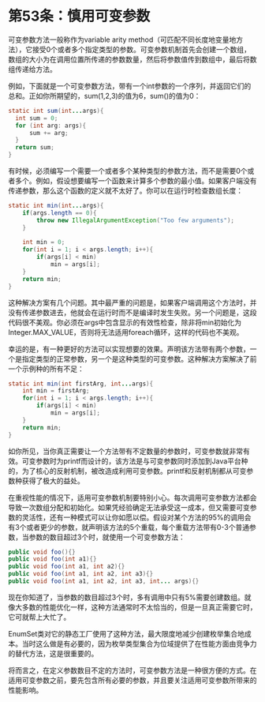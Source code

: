 # 第53条：慎用可变参数

可变参数方法一般称作为variable arity method（可匹配不同长度地变量地方法），它接受0个或者多个指定类型的参数。可变参数机制首先会创建一个数组，数组的大小为在调用位置所传递的参数数量，然后将参数值传到数组中，最后将数组传递给方法。

例如，下面就是一个可变参数方法，带有一个int参数的一个序列，并返回它们的总和。正如你所期望的，sum(1,2,3)的值为6，sum()的值为0：

```java
static int sum(int...args){
  int sum = 0;
  for (int arg: args){
      sum += arg;
  }
  return sum;
}
```

有时候，必须编写一个需要一个或者多个某种类型的参数方法，而不是需要0个或者多个。例如，假设想要编写一个函数来计算多个参数的最小值。如果客户端没有传递参数，那么这个函数的定义就不太好了。你可以在运行时检查数组长度：

```java
static int min(int...args){
    if(args.length == 0){
        throw new IllegalArgumentException("Too few arguments");
    }
    
    int min = 0;
    for(int i = 1; i < args.length; i++){
        if(args[i] < min)
            min = args[i];
    }
    return min;
}
```

这种解决方案有几个问题。其中最严重的问题是，如果客户端调用这个方法时，并没有传递参数进去，他就会在运行时而不是编译时发生失败。另一个问题是，这段代码很不美观。你必须在args中包含显示的有效性检查，除非将min初始化为Integer.MAX_VALUE，否则将无法适用foreach循环，这样的代码也不美观。

幸运的是，有一种更好的方法可以实现想要的效果。声明该方法带有两个参数，一个是指定类型的正常参数，另一个是这种类型的可变参数。这种解决方案解决了前一个示例种的所有不足：

```java
static int min(int firstArg, int...args){
    int min = firstArg;
    for(int i = 1; i < args.length; i++){
        if(args[i] < min)
            min = args[i];
    }
    return min;
}
```

如你所见，当你真正需要让一个方法带有不定数量的参数时，可变参数就非常有效。可变参数时为printf而设计的，该方法是与可变参数同时添加到Java平台种的，为了核心的反射机制，被改造成利用可变参数。printf和反射机制都从可变参数种获得了极大的益处。

在重视性能的情况下，适用可变参数机制要特别小心。每次调用可变参数方法都会导致一次数组分配和初始化。如果凭经验确定无法承受这一成本，但又需要可变参数的灵活性，还有一种模式可以让你如愿以偿。假设对某个方法的95%的调用会有3个或者更少的参数，就声明该方法的5个重载，每个重载方法带有0-3个普通参数，当参数的数目超过3个时，就使用一个可变参数方法：

```java
public void foo(){}
public void foo(int a1){}
public void foo(int a1, int a2){}
public void foo(int a1, int a2, int a3){}
public void foo(int a1, int a2, int a3, int... args){}
```

现在你知道了，当参数的数目超过3个时，多有调用中只有5%需要创建数组。就像大多数的性能优化一样，这种方法通常时不太恰当的，但是一旦真正需要它时，它可就帮上大忙了。

EnumSet类对它的静态工厂使用了这种方法，最大限度地减少创建枚举集合地成本。当时这么做是有必要的，因为枚举类型集合为位域提供了在性能方面由竞争力的替代方法，这是很重要的。

将而言之，在定义参数数目不定的方法时，可变参数方法是一种很方便的方式。在适用可变参数之前，要先包含所有必要的参数，并且要关注适用可变参数所带来的性能影响。